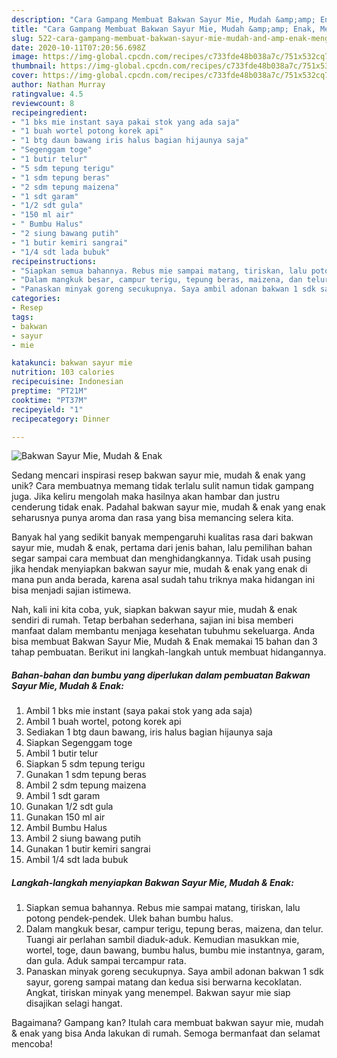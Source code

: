 ```yaml
---
description: "Cara Gampang Membuat Bakwan Sayur Mie, Mudah &amp;amp; Enak, Menggugah Selera"
title: "Cara Gampang Membuat Bakwan Sayur Mie, Mudah &amp;amp; Enak, Menggugah Selera"
slug: 522-cara-gampang-membuat-bakwan-sayur-mie-mudah-and-amp-enak-menggugah-selera
date: 2020-10-11T07:20:56.698Z
image: https://img-global.cpcdn.com/recipes/c733fde48b038a7c/751x532cq70/bakwan-sayur-mie-mudah-enak-foto-resep-utama.jpg
thumbnail: https://img-global.cpcdn.com/recipes/c733fde48b038a7c/751x532cq70/bakwan-sayur-mie-mudah-enak-foto-resep-utama.jpg
cover: https://img-global.cpcdn.com/recipes/c733fde48b038a7c/751x532cq70/bakwan-sayur-mie-mudah-enak-foto-resep-utama.jpg
author: Nathan Murray
ratingvalue: 4.5
reviewcount: 8
recipeingredient:
- "1 bks mie instant saya pakai stok yang ada saja"
- "1 buah wortel potong korek api"
- "1 btg daun bawang iris halus bagian hijaunya saja"
- "Segenggam toge"
- "1 butir telur"
- "5 sdm tepung terigu"
- "1 sdm tepung beras"
- "2 sdm tepung maizena"
- "1 sdt garam"
- "1/2 sdt gula"
- "150 ml air"
- " Bumbu Halus"
- "2 siung bawang putih"
- "1 butir kemiri sangrai"
- "1/4 sdt lada bubuk"
recipeinstructions:
- "Siapkan semua bahannya. Rebus mie sampai matang, tiriskan, lalu potong pendek-pendek. Ulek bahan bumbu halus."
- "Dalam mangkuk besar, campur terigu, tepung beras, maizena, dan telur. Tuangi air perlahan sambil diaduk-aduk. Kemudian masukkan mie, wortel, toge, daun bawang, bumbu halus, bumbu mie instantnya, garam, dan gula. Aduk sampai tercampur rata."
- "Panaskan minyak goreng secukupnya. Saya ambil adonan bakwan 1 sdk sayur, goreng sampai matang dan kedua sisi berwarna kecoklatan. Angkat, tiriskan minyak yang menempel. Bakwan sayur mie siap disajikan selagi hangat."
categories:
- Resep
tags:
- bakwan
- sayur
- mie

katakunci: bakwan sayur mie 
nutrition: 103 calories
recipecuisine: Indonesian
preptime: "PT21M"
cooktime: "PT37M"
recipeyield: "1"
recipecategory: Dinner

---
```



![Bakwan Sayur Mie, Mudah &amp; Enak](https://img-global.cpcdn.com/recipes/c733fde48b038a7c/751x532cq70/bakwan-sayur-mie-mudah-enak-foto-resep-utama.jpg)

Sedang mencari inspirasi resep bakwan sayur mie, mudah &amp; enak yang unik? Cara membuatnya memang tidak terlalu sulit namun tidak gampang juga. Jika keliru mengolah maka hasilnya akan hambar dan justru cenderung tidak enak. Padahal bakwan sayur mie, mudah &amp; enak yang enak seharusnya punya aroma dan rasa yang bisa memancing selera kita.



Banyak hal yang sedikit banyak mempengaruhi kualitas rasa dari bakwan sayur mie, mudah &amp; enak, pertama dari jenis bahan, lalu pemilihan bahan segar sampai cara membuat dan menghidangkannya. Tidak usah pusing jika hendak menyiapkan bakwan sayur mie, mudah &amp; enak yang enak di mana pun anda berada, karena asal sudah tahu triknya maka hidangan ini bisa menjadi sajian istimewa.


Nah, kali ini kita coba, yuk, siapkan bakwan sayur mie, mudah &amp; enak sendiri di rumah. Tetap berbahan sederhana, sajian ini bisa memberi manfaat dalam membantu menjaga kesehatan tubuhmu sekeluarga. Anda bisa membuat Bakwan Sayur Mie, Mudah &amp; Enak memakai 15 bahan dan 3 tahap pembuatan. Berikut ini langkah-langkah untuk membuat hidangannya.

<!--inarticleads1-->

##### Bahan-bahan dan bumbu yang diperlukan dalam pembuatan Bakwan Sayur Mie, Mudah &amp; Enak:

1. Ambil 1 bks mie instant (saya pakai stok yang ada saja)
1. Ambil 1 buah wortel, potong korek api
1. Sediakan 1 btg daun bawang, iris halus bagian hijaunya saja
1. Siapkan Segenggam toge
1. Ambil 1 butir telur
1. Siapkan 5 sdm tepung terigu
1. Gunakan 1 sdm tepung beras
1. Ambil 2 sdm tepung maizena
1. Ambil 1 sdt garam
1. Gunakan 1/2 sdt gula
1. Gunakan 150 ml air
1. Ambil  Bumbu Halus
1. Ambil 2 siung bawang putih
1. Gunakan 1 butir kemiri sangrai
1. Ambil 1/4 sdt lada bubuk




<!--inarticleads2-->

##### Langkah-langkah menyiapkan Bakwan Sayur Mie, Mudah &amp; Enak:

1. Siapkan semua bahannya. Rebus mie sampai matang, tiriskan, lalu potong pendek-pendek. Ulek bahan bumbu halus.
1. Dalam mangkuk besar, campur terigu, tepung beras, maizena, dan telur. Tuangi air perlahan sambil diaduk-aduk. Kemudian masukkan mie, wortel, toge, daun bawang, bumbu halus, bumbu mie instantnya, garam, dan gula. Aduk sampai tercampur rata.
1. Panaskan minyak goreng secukupnya. Saya ambil adonan bakwan 1 sdk sayur, goreng sampai matang dan kedua sisi berwarna kecoklatan. Angkat, tiriskan minyak yang menempel. Bakwan sayur mie siap disajikan selagi hangat.




Bagaimana? Gampang kan? Itulah cara membuat bakwan sayur mie, mudah &amp; enak yang bisa Anda lakukan di rumah. Semoga bermanfaat dan selamat mencoba!
